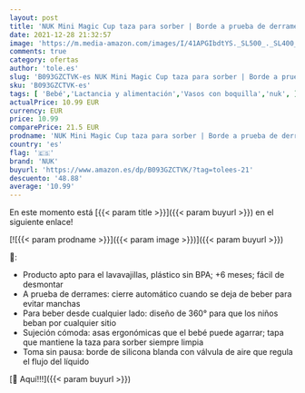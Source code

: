 ```yaml
---
layout: post
title: 'NUK Mini Magic Cup taza para sorber | Borde a prueba de derrames de 360° | +6 meses | Asas para facilitar la sujeción | Sin BPA | 160 ml | 2 unidades | Rosa'
date: 2021-12-28 21:32:57
image: 'https://m.media-amazon.com/images/I/41APGIbdtYS._SL500_._SL400_.jpg'
comments: true
category: ofertas
author: 'tole.es'
slug: 'B093GZCTVK-es NUK Mini Magic Cup taza para sorber | Borde a prueba de...'
sku: 'B093GZCTVK-es'
tags: [ 'Bebé','Lactancia y alimentación','Vasos con boquilla','nuk', ]
actualPrice: 10.99 EUR
currency: EUR
price: 10.99
comparePrice: 21.5 EUR
prodname: 'NUK Mini Magic Cup taza para sorber | Borde a prueba de derrames de 360° | +6 meses | Asas para facilitar la sujeción | Sin BPA | 160 ml | 2 unidades | Rosa'
country: 'es'
flag: '🇪🇸'
brand: 'NUK'
buyurl: 'https://www.amazon.es/dp/B093GZCTVK/?tag=tolees-21'
descuento: '48.88'
average: '10.99'
---
```


En este momento está [{{< param title >}}]({{< param buyurl >}}) en el siguiente enlace!

[![{{< param prodname >}}]({{< param image >}})]({{< param buyurl >}})

🔎:

- Producto apto para el lavavajillas, plástico sin BPA; +6 meses; fácil de desmontar
- A prueba de derrames: cierre automático cuando se deja de beber para evitar manchas
- Para beber desde cualquier lado: diseño de 360° para que los niños beban por cualquier sitio
- Sujeción cómoda: asas ergonómicas que el bebé puede agarrar; tapa que mantiene la taza para sorber siempre limpia
- Toma sin pausa: borde de silicona blanda con válvula de aire que regula el flujo del líquido

[🛒 Aquí!!!]({{< param buyurl >}})
